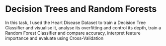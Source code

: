 # Decision Trees and Random Forests 
In this task, I used the Heart Disease Dataset to train a Decision Tree Classifier and visualise it, analyse its overfitting and control its depth, train a Random Forest Classifier and compare accuracy, interpret feature importance and evaluate using Cross-Validation
